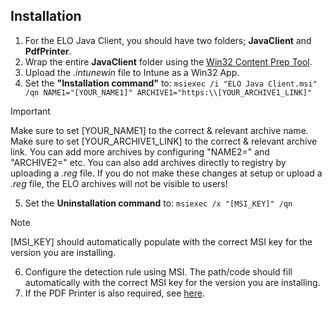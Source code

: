 ## Installation

1. For the ELO Java Client, you should have two folders; **JavaClient** and **PdfPrinter**. 
2. Wrap the entire **JavaClient** folder using the [Win32 Content Prep Tool](https://github.com/microsoft/Microsoft-Win32-Content-Prep-Tool). 
3. Upload the _.intunewin_ file to Intune as a Win32 App.
4. Set the **"Installation command"** to:
```msiexec /i "ELO Java Client.msi" /qn NAME1="[YOUR_NAME1]" ARCHIVE1="https:\\[YOUR_ARCHIVE1_LINK]"```
> [!IMPORTANT]
> Make sure to set [YOUR_NAME1] to the correct & relevant archive name.
Make sure to set [YOUR_ARCHIVE1_LINK] to the correct & relevant archive link.
You can add more archives by configuring "NAME2=" and "ARCHIVE2=" etc. You can also add archives directly to registry by uploading a _.reg_ file.
If you do not make these changes at setup or upload a _.reg_ file, the ELO archives will not be visible to users!
5. Set the **Uninstallation command** to:
```msiexec /x "[MSI_KEY]" /qn```
> [!NOTE]
> [MSI_KEY] should automatically populate with the correct MSI key for the version you are installing.
6. Configure the detection rule using MSI. The path/code should fill automatically with the correct MSI key for the version you are installing.
7. If the PDF Printer is also required, see [here](https://github.com/contrxl/Intune-App-Gallery/tree/main/ELO%20PDF%20Printer).